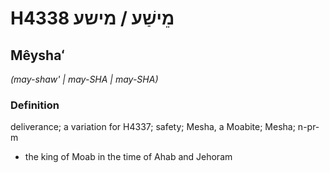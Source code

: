 # H4338 מֵישַׁע / מישע

## Mêyshaʻ

_(may-shaw' | may-SHA | may-SHA)_

### Definition

deliverance; a variation for H4337; safety; Mesha, a Moabite; Mesha; n-pr-m

- the king of Moab in the time of Ahab and Jehoram
